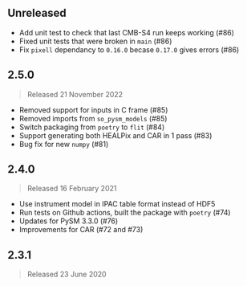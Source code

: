 ## Unreleased

* Add unit test to check that last CMB-S4 run keeps working (#86)
* Fixed unit tests that were broken in `main` (#86)
* Fix `pixell` dependancy to `0.16.0` becase `0.17.0` gives errors (#86)

## 2.5.0
> Released 21 November 2022

* Removed support for inputs in C frame (#85)
* Removed imports from `so_pysm_models` (#85)
* Switch packaging from `poetry` to `flit` (#84)
* Support generating both HEALPix and CAR in 1 pass (#83)
* Bug fix for new `numpy` (#81)

## 2.4.0
> Released 16 February 2021

* Use instrument model in IPAC table format instead of HDF5
* Run tests on Github actions, built the package with `poetry` (#74)
* Updates for PySM 3.3.0 (#76)
* Improvements for CAR (#72 and #73)

## 2.3.1
> Released 23 June 2020
